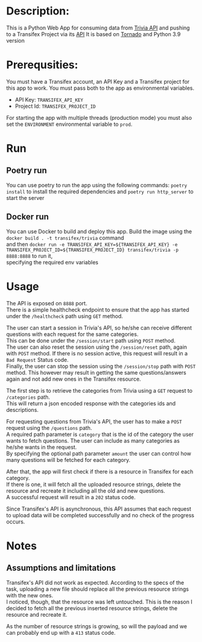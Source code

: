 # Description: 

This is a Python Web App for consuming data from [Trivia API](https://opentdb.com/api_config.php) and pushing to a Transifex Project via its [API](https://transifex.github.io/openapi/index.html)
It is based on [Tornado](https://www.tornadoweb.org/en/stable/) and Python 3.9 version

# Prerequsities:

You must have a Transifex account, an API Key and a Transifex project for this app to work.
You must pass both to the app as environmental variables.
 - API Key: `TRANSIFEX_API_KEY`
 - Project Id: `TRANSIFEX_PROJECT_ID`

For starting the app with multiple threads (production mode) you must also set the `ENVIRONMENT` environmental variable to `prod`.

# Run

## Poetry run
 You can use poetry to run the app using the following commands: `poetry install` to install the required dependencies and `poetry run http_server` to start the server

## Docker run
 You can use Docker to build and deploy this app.
 Build the image using the `docker build . -t transifex/trivia` command<br>
 and then `docker run -e TRANSIFEX_API_KEY=${TRANSIFEX_API_KEY} -e TRANSIFEX_PROJECT_ID=${TRANSIFEX_PROJECT_ID} transifex/trivia -p 8888:8888` to run it,<br>specifying the required env variables

# Usage

The API is exposed on `8888` port.<br>
There is a simple healthcheck endpoint to ensure that the app has started under the `/healthcheck` path using `GET` method.

The user can start a session in Trivia's API, so he/she can receive different questions with each request for the same categories.<br>
This can be done under the `/session/start` path using `POST` method.<br>
The user can also reset the session using the `/session/reset` path, again with `POST` method. If there is no session active, this request will result in a `Bad Request` Status code.<br>
Finally, the user can stop the session using the `/session/stop` path with `POST` method. This however may result in getting the same questions/answers again and not add new ones in the Transifex resource.

The first step is to retrieve the categories from Trivia using a `GET` request to `/categories` path.<br>
This will return a json encoded response with the categories ids and descriptions.

For requesting questions from Trivia's API, the user has to make a `POST` request using the `/questions` path.<br>
A required path parameter is `category` that is the id of the category the user wants to fetch questions. The user can include as many categories as he/she wants in the request.<br>
By specifying the optional path parameter `amount` the user can control how many questions will be fetched for each category.

After that, the app will first check if there is a resource in Transifex for each category.<br>
If there is one, it will fetch all the uploaded resource strings, delete the resource and recreate it including all the old and new questions.<br>
A successful request will result in a `202` status code.

Since Transifex's API is asynchronous, this API assumes that each request to upload data will be completed successfully and no check of the progress occurs.

# Notes

## Assumptions and limitations
Transifex's API did not work as expected. According to the specs of the task, uploading a new file should replace all the previous resource strings with the new ones.<br>
I noticed, though, that the resource was left untouched. This is the reason I decided to fetch all the previous inserted resource strings, delete the resource and recreate it.<br>

As the number of resource strings is growing, so will the payload and we can probably end up with a `413` status code.
